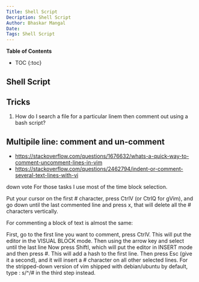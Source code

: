 ```yaml
---
Title: Shell Script
Decription: Shell Script
Author: Bhaskar Mangal
Date: 
Tags: Shell Script
---
```


**Table of Contents**
* TOC
{:toc}


## Shell Script

## Tricks

1. How do I search a file for a particular linem then comment out using a bash script?

## Multipile line: comment and un-comment
- https://stackoverflow.com/questions/1676632/whats-a-quick-way-to-comment-uncomment-lines-in-vim
- https://stackoverflow.com/questions/2462794/indent-or-comment-several-text-lines-with-vi

down vote
For those tasks I use most of the time block selection.

Put your cursor on the first # character, press CtrlV (or CtrlQ for gVim), and go down until the last commented line and press x, that will delete all the # characters vertically.

For commenting a block of text is almost the same:

First, go to the first line you want to comment, press CtrlV. This will put the editor in the VISUAL BLOCK mode.
Then using the arrow key and select until the last line
Now press ShiftI, which will put the editor in INSERT mode and then press #. This will add a hash to the first line.
Then press Esc (give it a second), and it will insert a # character on all other selected lines.
For the stripped-down version of vim shipped with debian/ubuntu by default, type : s/^/# in the third step instead.
